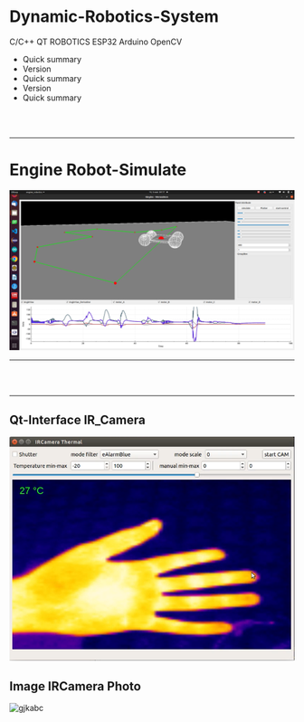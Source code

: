 # Dynamic-Robotics-System
C/C++ QT ROBOTICS ESP32 Arduino OpenCV

* Quick summary
* Version
* Quick summary
* Version
* Quick summary



<br/> <br/> 

***

# Engine Robot-Simulate 

![bandicam 2020-07-31 03-50-36-209](https://github.com/werasaimon/IEngine_Robotics/blob/test/img/demo.png)

---
<br/> <br/> 
***

## Qt-Interface IR_Camera
![gjkabc](https://github.com/werasaimon/IRCamera_OpenCV__QtWidget/blob/main/image/thermal_img.png)

## Image IRCamera Photo
![gjkabc](http://documentation.evocortex.com/libirimager2/html/household.png)
<br/>
